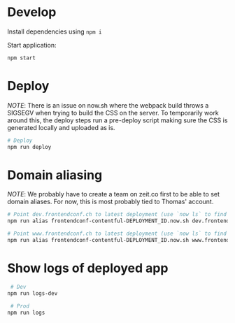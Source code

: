 # Develop

Install dependencies using `npm i`

Start application:
```bash
npm start
```

# Deploy

*NOTE*: There is an issue on now.sh where the webpack build throws a SIGSEGV when trying to build the CSS on the server. To temporarily work around this, the deploy steps run a pre-deploy script making sure the CSS is generated locally and uploaded as is.

```bash
# Deploy
npm run deploy
```

# Domain aliasing

*NOTE*: We probably have to create a team on zeit.co first to be able to set domain aliases. For now, this is most probably tied to Thomas' account.

```bash
# Point dev.frontendconf.ch to latest deployment (use `now ls` to find DEPLOYMENT_ID)
npm run alias frontendconf-contentful-DEPLOYMENT_ID.now.sh dev.frontendconf.ch

# Point www.frontendconf.ch to latest deployment (use `now ls` to find DEPLOYMENT_ID)
npm run alias frontendconf-contentful-DEPLOYMENT_ID.now.sh www.frontendconf.ch
```

# Show logs of deployed app

```bash
 # Dev
npm run logs-dev

 # Prod
npm run logs
```

